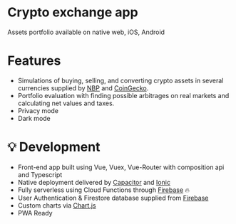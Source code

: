# Crypto exchange app
Assets portfolio available on native web, iOS, Android

# Features
 * Simulations of buying, selling, and converting crypto assets in several currencies supplied by [NBP](https://api.nbp.pl/) and [CoinGecko](https://www.coingecko.com/en/api).
 * Portfolio evaluation with finding possible arbitrages on real markets and calculating net values and taxes.
 * Privacy mode
 * Dark mode

# 💡 Development
 * Front-end app built using Vue, Vuex, Vue-Router with composition api and Typescript
 * Native deployment delivered by [Capacitor](https://capacitorjs.com/) and [Ionic](https://ionicframework.com/)
 * Fully serverless using Cloud Functions through [Firebase](https://firebase.google.com/) 🔥
 * User Authentication & Firestore database supplied from [Firebase](https://firebase.google.com/)
 * Custom charts via [Chart.js](https://www.chartjs.org/)
 * PWA Ready
